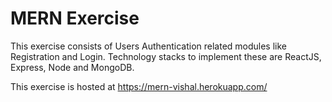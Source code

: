 # MERN Exercise
This exercise consists of Users Authentication related modules like Registration and Login. Technology stacks to implement these are ReactJS, Express, Node and MongoDB.

This exercise is hosted at https://mern-vishal.herokuapp.com/
